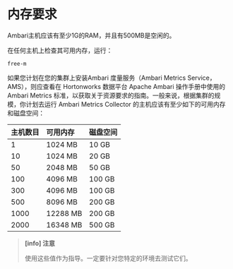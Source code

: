 # 内存要求

Ambari主机应该有至少1G的RAM，并且有500MB是空闲的。

在任何主机上检查其可用内存，运行：

`free-m`

如果您计划在您的集群上安装Ambari 度量服务（Ambari Metrics Service，AMS），则应查看在 Hortonworks 数据平台 Apache Ambari 操作手册中使用的 Ambari Metrics 标准，以获取关于资源要求的指南。一般来说，根据集群的规模，你计划去运行 Ambari Metrics Collector 的主机应该有至少如下的可用内存和磁盘空间：

| 主机数目 | 可用内存 | 磁盘空间 |
| :--- | :--- | :--- |
| 1 | 1024 MB | 10 GB |
| 10 | 1024 MB | 20 GB |
| 50 | 2048 MB | 50 GB |
| 100 | 4096 MB | 100 GB |
| 300 | 4096 MB | 100 GB |
| 500 | 8096 MB | 200 GB |
| 1000 | 12288 MB | 200 GB |
| 2000 | 16348 MB | 500 GB |

> **[info] 注意**
>
> 使用这些值作为指导。一定要针对您特定的环境去测试它们。

